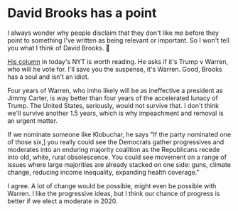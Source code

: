 # David Brooks has a point
I always wonder why people disclaim that they don't like me before they point to something I've written as being relevant or important. So I won't tell you what I think of David Brooks. :shrug:

<a href="https://www.nytimes.com/2019/10/17/opinion/trump-warren-2020.html">His column</a> in today's NYT is worth reading. He asks if it's Trump v Warren, who will he vote for. I'll save you the suspense, it's Warren. Good, Brooks has a soul and isn't an idiot. 

Four years of Warren, who imho likely will be as ineffective a president as Jimmy Carter, is way better than four years of the accelerated lunacy of Trump. The United States, seriously, would not survive that. I don't think we'll survive another 1.5 years, which is why impeachment and removal is an urgent matter. 

If we nominate someone like Klobuchar, he says "If the party nominated one of those six,] you really could see the Democrats gather progressives and moderates into an enduring majority coalition as the Republicans recede into old, white, rural obsolescence. You could see movement on a range of issues where large majorities are already stacked on one side: guns, climate change, reducing income inequality, expanding health coverage." 

I agree. A lot of change would be possible, might even be possible with Warren. I like the progressive ideas, but I think our chance of progress is better if we elect a moderate in 2020. 

